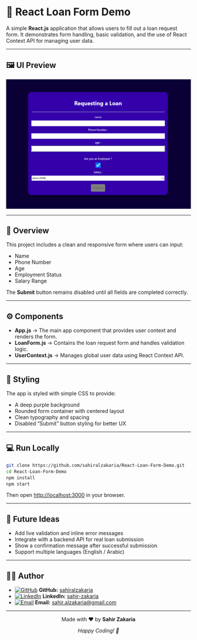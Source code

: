 # 🏦 React Loan Form Demo

A simple **React.js** application that allows users to fill out a loan request form. It demonstrates form handling, basic validation, and the use of React Context API for managing user data.

---

## 🖼️ UI Preview

![Loan Form Screenshot](./src/assets/loan-form-preview.png)

---

## 🚀 Overview

This project includes a clean and responsive form where users can input:


- Name
- Phone Number
- Age
- Employment Status
- Salary Range


The **Submit** button remains disabled until all fields are completed correctly.

---

## ⚙️ Components

- **App.js** → The main app component that provides user context and renders the form.
- **LoanForm.js** → Contains the loan request form and handles validation logic.
- **UserContext.js** → Manages global user data using React Context API.

---

## 🎨 Styling

The app is styled with simple CSS to provide:

- A deep purple background
- Rounded form container with centered layout
- Clean typography and spacing
- Disabled “Submit” button styling for better UX

---

## 💻 Run Locally


```bash
git clone https://github.com/sahiralzakaria/React-Loan-Form-Demo.git
cd React-Loan-Form-Demo
npm install
npm start
```

Then open [http://localhost:3000](http://localhost:3000) in your browser.

---

## 🧠 Future Ideas

- Add live validation and inline error messages
- Integrate with a backend API for real loan submission
- Show a confirmation message after successful submission
- Support multiple languages (English / Arabic)

---


## 👨‍💻 Author

- [![GitHub](https://img.shields.io/badge/GitHub-100000?style=flat&logo=github&logoColor=white)](https://github.com/sahiralzakaria) **GitHub:** [sahiralzakaria](https://github.com/sahiralzakaria)
- [![LinkedIn](https://img.shields.io/badge/LinkedIn-0A66C2?style=flat&logo=linkedin&logoColor=white)](https://www.linkedin.com/in/sahir-zakaria-39873531b) **LinkedIn:** [sahir-zakaria](https://www.linkedin.com/in/sahir-zakaria-39873531b)
- [![Email](https://img.shields.io/badge/Email-D14836?style=flat&logo=gmail&logoColor=white)](mailto:sahir.alzakaria@gmail.com) **Email:** sahir.alzakaria@gmail.com

---

<div align="center">
  <p>Made with ❤️ by <strong>Sahir Zakaria</strong></p>
  <p><em>Happy Coding! 🚀</em></p>
</div>
